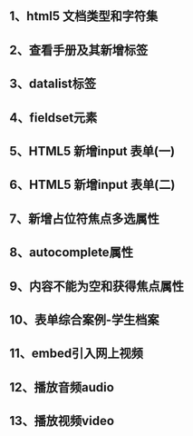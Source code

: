 ## 1、html5 文档类型和字符集
## 2、查看手册及其新增标签
## 3、datalist标签
## 4、fieldset元素
## 5、HTML5 新增input 表单(一)
## 6、HTML5 新增input 表单(二)
## 7、新增占位符焦点多选属性
## 8、autocomplete属性
## 9、内容不能为空和获得焦点属性
## 10、表单综合案例-学生档案
## 11、embed引入网上视频
## 12、播放音频audio
## 13、播放视频video